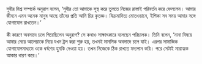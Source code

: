 সুধীর মিশ্র সম্পর্কে অনুরাগ বলেন, ‘সুধীর তো আমাকে সুস্থ করে তুলতে নিজের রাস্তাই পরিবর্তন করে ফেললেন। আমার জীবনে এমন অনেক মানুষ আছে তাঁদের প্রতি আমি চির কৃতজ্ঞ। বিক্রমাদিত্য মোতওয়ানে, ইশিকা সব সময় আমার সঙ্গে যোগাযোগ রাখতেন।’

কী কারণে অবসাদে চলে গিয়েছিলেন অনুরাগ? সে কথাও সাক্ষাৎকারে বলেছেন পরিচালক। তিনি বলেন, ‘নানা বিষয়ে আমার মেয়ে আলেয়াকে নিয়ে যখন ট্রল করা শুরু হয়, তখনই মানসিক অবসাদে চলে যাই। এরপর সামাজিক যোগাযোগমাধ্যমে ওকে ধর্ষণের হুমকি দেওয়া হয়। তখন নিজেকে ঠিক রাখতে মদ্যপান করি। পরে সেটাই মারাত্মক আকার ধারণ করে।’
